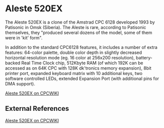 # Aleste 520EX

The Aleste 520EX is a clone of the Amstrad CPC 6128 developed 1993 by Patisonic in Omsk (Siberia). The Aleste is rare, according to Patisonic themselves, they "produced several dozens of the model, some of them were in 'kit' form".

In addition to the standard CPC6128 features, it includes a number of extra features: 64-color palette, double color depth in slightly decreased horizontal resolution mode (eg. 16 color at 256x200 resolution), battery-backed Real Time Clock chip, 512Kbyte RAM (of which 192K can be accessed as on 64K CPC with 128K dk'tronics memory expansion), 8bit printer port, expanded keyboard matrix with 10 additional keys, two software controlled LEDs, extended Expansion Port (with additional pins for DMA support).

[Aleste 520EX on CPCWIKI](http://www.cpcwiki.eu/index.php/Aleste_520EX)

## External References
[Aleste 520EX on CPCWIKI](http://www.cpcwiki.eu/index.php/Aleste_520EX)
